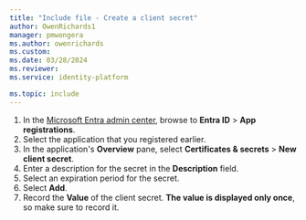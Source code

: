 ```yaml
---
title: "Include file - Create a client secret"
author: OwenRichards1
manager: pmwongera
ms.author: owenrichards
ms.custom:
ms.date: 03/28/2024
ms.reviewer:
ms.service: identity-platform

ms.topic: include
---
```


1. In the [Microsoft Entra admin center](https://entra.microsoft.com), browse to **Entra ID** > **App registrations**.
1. Select the application that you registered earlier.
1. In the application's **Overview** pane, select **Certificates & secrets** > **New client secret**.
1. Enter a description for the secret in the **Description** field.
1. Select an expiration period for the secret. 
1. Select **Add**.
1. Record the **Value** of the client secret. **The value is displayed only once**, so make sure to record it.
